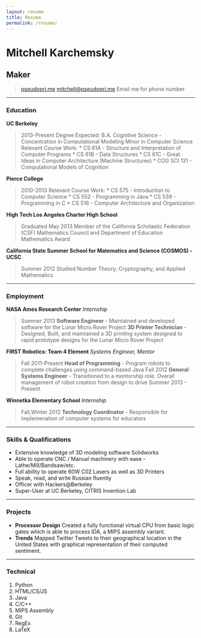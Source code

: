 ```yaml
---
layout: resume
title: Resume
permalink: /resume/
---
```


# Mitchell Karchemsky
## Maker

> [pseudopri.me](http://www.pseudopri.me)
> [mitchell@pseudopri.me](mailto:mitchell@pseudopri.me)
> Email me for phone number
----

### Education
**UC Berkeley** 
> 2013-Present
    Degree Expected: B.A. Cognitive Science - Concentration in Computational Modeling
    Minor in Computer Science
    Relevant Course Work:
    * CS 61A - Structure and Interpretation of Computer Programs
    * CS 61B - Data Structures
    * CS 61C - Great Ideas in Computer Architecture (Machine Structures)
    * COG SCI 131 - Computational Models of Cognition

**Pierce College** 
> 2010-2013
    Relevant Course Work:
    * CS 575 - Introduction to Computer Science
    * CS 552 - Programming in Java
    * CS 539 - Programming in C
    * CS 516 - Computer Architecture and Organization

**High Tech Los Angeles Charter High School** 
> Graduated May 2013
    Member of the California Scholastic Federation (CSF)
    Mathematics Council and Department of Education Mathematics Award

**California State Summer School for Matematics and Science (COSMOS) - UCSC** 
> Summer 2012
    Studied Number Theory, Cryptography, and Applied Mathematics

----
### Employment
**NASA Ames Research Center** *Internship* 
> Summer 2013
    **Software Engineer** - Maintained and developed software for the Lunar Micro Rover Project
    **3D Printer Technician** - Designed, Built, and maintained a 3D printing system designed to rapid prototype designs for the Lunar Micro Rover Project

**FIRST Robotics: Team 4 Element** *Systems Engineer, Mentor* 
> Fall 2011-Present
    **Head of Programming** - Program robots to complete challenges using command-based Java 
> Fall 2012
    **General Systems Engineer** - Transitioned to a mentorship role. Overall management of robot creation from design to drive
> Summer 2013 - Present

**Winnetka Elementary School** *Internship* 
> Fall,Winter 2012
    **Technology Coordinator** - Responsible for implemenation of computer systems for educators
----
### Skills & Qualifications
* Extensive knowledge of 3D modeling software Solidworks
* Able to operate CNC / Manual machinery with ease - Lathe/Mill/Bandsaw/etc.
* Full ability to operate 60W C02 Lasers as well as 3D Printers
* Speak, read, and write Russian fluently
* Officer with Hackers@Berkeley
* Super-User at UC Berkeley, CITRIS Invention Lab
----
### Projects

* **Processor Design** 
    Created a fully functional virtual CPU from basic logic gates which is able to process IDA, a MIPS assembly variant.
* **Trends**
    Mapped Twitter Tweets to their geographical location in the United States with graphical representation of their computed sentiment.
----
### Technical

1. Python
1. HTML/CS/JS
1. Java
1. C/C++
1. MIPS Assembly
1. Git
1. RegEx
1. LaTeX

